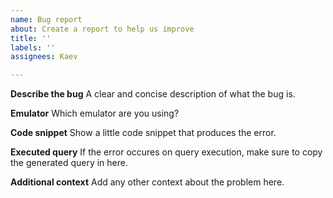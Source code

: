 ```yaml
---
name: Bug report
about: Create a report to help us improve
title: ''
labels: ''
assignees: Kaev

---
```


**Describe the bug**
A clear and concise description of what the bug is.

**Emulator**
Which emulator are you using?

**Code snippet**
Show a little code snippet that produces the error.

**Executed query**
If the error occures on query execution, make sure to copy the generated query in here.

**Additional context**
Add any other context about the problem here.
